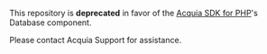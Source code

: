 This repository is **deprecated** in favor of the [Acquia SDK for PHP](https://github.com/acquia/acquia-sdk-php)'s
Database component.

Please contact Acquia Support for assistance.
